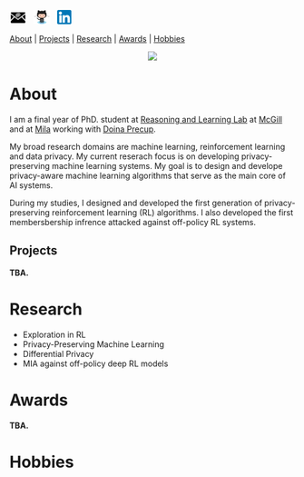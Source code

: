 <span class="tab">  <a href="mailto:gomrokma@mila.quebec"><img src="images/social/email_bw.png" width="30"></a> &nbsp;&nbsp;[<img src="images/social/github_cat.png" width="30">](https://github.com/maziarg) &nbsp;&nbsp;[<img src="images/social/linkedin.png" width="25">](https://www.linkedin.com/in/maziar-gomrokchi-ba1418224/)

[About](About) | [Projects](Projects) | [Research](Research) | [Awards](Awards) | [Hobbies](Hobbies)
 
<p align="center">
  <img src="images/profile.jpg" width="600"/>

<br/>
 
# About
  I am a final year of PhD. student at <a href="http://rl.cs.mcgill.ca//">Reasoning and Learning Lab</a> at <a href="https://www.mcgill.ca//">McGill</a> and at <a href="https://mila.quebec/en/">Mila</a> working with <a href="http://rl.cs.mcgill.ca/people/doina-precup/">Doina Precup</a>.

My broad research domains are machine learning, reinforcement learning and data privacy. My current reserach focus is on developing privacy-preserving machine learning systems. My goal is to design and develope privacy-aware machine learning algorithms that serve as the main core of AI systems. 

During my studies, I designed and developed the first generation of privacy-preserving reinforcement learning (RL) algorithms. I also developed the first membersbership infrence attacked against off-policy RL systems.
  
## Projects

**TBA.**

# Research

- Exploration in RL
- Privacy-Preserving Machine Learning
- Differential Privacy
- MIA against off-policy deep RL models

# Awards

**TBA.**

# Hobbies
